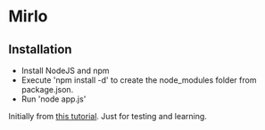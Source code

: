 # Mirlo

## Installation

- Install NodeJS and npm
- Execute 'npm install -d' to create the node_modules folder from package.json.
- Run 'node app.js'

Initially from [this tutorial](http://psitsmike.com/2011/09/node-js-and-socket-io-chat-tutorial/). Just for testing and learning.